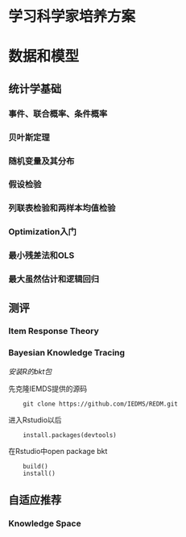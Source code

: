 学习科学家培养方案
=====================
# 数据和模型

## 统计学基础
### 事件、联合概率、条件概率
### 贝叶斯定理
### 随机变量及其分布
### 假设检验
### 列联表检验和两样本均值检验
### Optimization入门
### 最小残差法和OLS
### 最大虽然估计和逻辑回归



## 测评
### Item Response Theory
### Bayesian Knowledge Tracing

*安装R的bkt包*

先克隆IEMDS提供的源码

        git clone https://github.com/IEDMS/REDM.git

进入Rstudio以后

        install.packages(devtools)

在Rstudio中open package bkt

        build()
        install()

## 自适应推荐
### Knowledge Space
